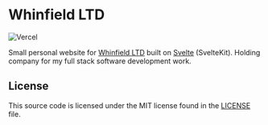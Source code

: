# Whinfield LTD

![Vercel](http://therealsujitk-vercel-badge.vercel.app/?app=whinfield.ltd&style=for-the-badge&logo=false)

Small personal website for [Whinfield LTD](https://whinfield.ltd/) built on [Svelte](https://svelte.dev/) (SvelteKit). Holding company for my full stack software development work.

## License

This source code is licensed under the MIT license found in the [LICENSE](https://github.com/alexwhin/whinfield.ltd/blob/main/LICENSE) file.
